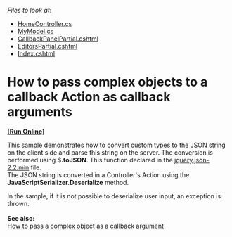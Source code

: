 <!-- default file list -->
*Files to look at*:

* [HomeController.cs](./CS/DevExpress.Razor/Controllers/HomeController.cs)
* [MyModel.cs](./CS/DevExpress.Razor/Models/MyModel.cs)
* [CallbackPanelPartial.cshtml](./CS/DevExpress.Razor/Views/Home/CallbackPanelPartial.cshtml)
* [EditorsPartial.cshtml](./CS/DevExpress.Razor/Views/Home/EditorsPartial.cshtml)
* [Index.cshtml](./CS/DevExpress.Razor/Views/Home/Index.cshtml)
<!-- default file list end -->
# How to pass complex objects to a callback Action as callback arguments
<!-- run online -->
**[[Run Online]](https://codecentral.devexpress.com/e3338)**
<!-- run online end -->


<p>This sample demonstrates how to convert custom types to the JSON string on the client side and parse this string on the server. The conversion is performed using $<strong>.toJSON</strong>. This function declared in the <a href="http://code.google.com/p/jquery-json/"><u>jquery.json-2.2.min</u></a> file.<br> The JSON string is converted in a Controller's Action using the <strong>JavaScriptSerializer.Deserialize</strong> method.</p>
<p>In the sample, if it is not possible to deserialize user input, an exception is thrown.<br><br><strong>See also:</strong><br><a href="https://www.devexpress.com/Support/Center/p/T466808">How to pass a complex object as a callback argument</a></p>

<br/>


